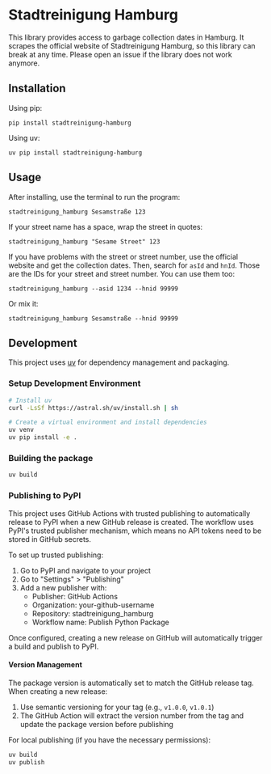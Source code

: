 # Stadtreinigung Hamburg

This library provides access to garbage collection dates
in Hamburg. It scrapes the official website of Stadtreinigung Hamburg,
so this library can break at any time. Please open an issue if the
library does not work anymore.

## Installation

Using pip:

```
pip install stadtreinigung-hamburg
```

Using uv:

```
uv pip install stadtreinigung-hamburg
```

## Usage

After installing, use the terminal to run the program:

```
stadtreinigung_hamburg Sesamstraße 123
```


If your street name has a space, wrap the street in quotes:

```
stadtreinigung_hamburg "Sesame Street" 123
```


If you have problems with the street or street number,
use the official website and get the collection dates.
Then, search for `asId` and `hnId`. Those are the IDs for
your street and street number. You can use them too:

```
stadtreinigung_hamburg --asid 1234 --hnid 99999
```

Or mix it:

```
stadtreinigung_hamburg Sesamstraße --hnid 99999
```

## Development

This project uses [uv](https://github.com/astral-sh/uv) for dependency management and packaging.

### Setup Development Environment

```bash
# Install uv
curl -LsSf https://astral.sh/uv/install.sh | sh

# Create a virtual environment and install dependencies
uv venv
uv pip install -e .
```

### Building the package

```bash
uv build
```

### Publishing to PyPI

This project uses GitHub Actions with trusted publishing to automatically release to PyPI when a new GitHub release is created. The workflow uses PyPI's trusted publisher mechanism, which means no API tokens need to be stored in GitHub secrets.

To set up trusted publishing:

1. Go to PyPI and navigate to your project
2. Go to "Settings" > "Publishing"
3. Add a new publisher with:
   - Publisher: GitHub Actions
   - Organization: your-github-username
   - Repository: stadtreinigung_hamburg
   - Workflow name: Publish Python Package

Once configured, creating a new release on GitHub will automatically trigger a build and publish to PyPI.

#### Version Management

The package version is automatically set to match the GitHub release tag. When creating a new release:

1. Use semantic versioning for your tag (e.g., `v1.0.0`, `v1.0.1`)
2. The GitHub Action will extract the version number from the tag and update the package version before publishing

For local publishing (if you have the necessary permissions):

```bash
uv build
uv publish
```
